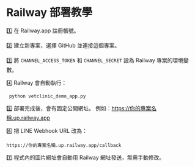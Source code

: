 # Railway 部署教學

1️⃣ 在 Railway.app 註冊帳號。

2️⃣ 建立新專案，選擇 GitHub 並連接這個專案。

3️⃣ 將 `CHANNEL_ACCESS_TOKEN` 和 `CHANNEL_SECRET` 設為 Railway 專案的環境變數。

4️⃣ Railway 會自動執行：
```
 python vetclinic_demo_app.py
```

5️⃣ 部署完成後，會有固定公開網址。
例如：https://你的專案名稱.up.railway.app

6️⃣ 把 LINE Webhook URL 改為：
```
https://你的專案名稱.up.railway.app/callback
```

7️⃣ 程式內的圖片網址會自動用 Railway 網址發送，無需手動修改。

